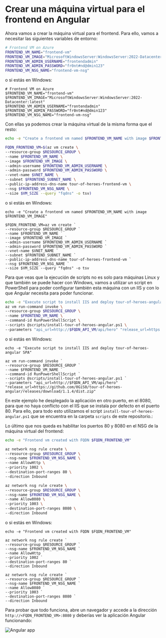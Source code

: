 # Crear una máquina virtual para el frontend en Angular
Ahora vamos a crear la máquina virtual para el frontend. Para ello, vamos a necesitar las siguientes variables de entorno:

```bash
# Frontend VM on Azure
FRONTEND_VM_NAME="frontend-vm"
FRONTEND_VM_IMAGE="MicrosoftWindowsServer:WindowsServer:2022-Datacenter:latest"
FRONTEND_VM_ADMIN_USERNAME="frontendadmin"
FRONTEND_VM_ADMIN_PASSWORD="fr0nt#nd@dmin123"
FRONTEND_VM_NSG_NAME="frontend-vm-nsg"
```

o si estás en Windows:

```pwsh
# Frontend VM on Azure
$FRONTEND_VM_NAME="frontend-vm"
$FRONTEND_VM_IMAGE="MicrosoftWindowsServer:WindowsServer:2022-Datacenter:latest"
$FRONTEND_VM_ADMIN_USERNAME="frontendadmin"
$FRONTEND_VM_ADMIN_PASSWORD="fr0nt#nd@dmin123"
$FRONTEND_VM_NSG_NAME="frontend-vm-nsg"
```

Con ellas ya podemos crear la máquina virtual de la misma forma que el resto:

```bash
echo -e "Create a frontend vm named $FRONTEND_VM_NAME with image $FRONTEND_VM_IMAGE"

FQDN_FRONTEND_VM=$(az vm create \
--resource-group $RESOURCE_GROUP \
--name $FRONTEND_VM_NAME \
--image $FRONTEND_VM_IMAGE \
--admin-username $FRONTEND_VM_ADMIN_USERNAME \
--admin-password $FRONTEND_VM_ADMIN_PASSWORD \
--vnet-name $VNET_NAME \
--subnet $FRONTEND_SUBNET_NAME \
--public-ip-address-dns-name tour-of-heroes-frontend-vm \
--nsg $FRONTEND_VM_NSG_NAME \
--size $VM_SIZE --query "fqdns" -o tsv)
```

o si estás en Windows:

```pwsh
echo -e "Create a frontend vm named $FRONTEND_VM_NAME with image $FRONTEND_VM_IMAGE"

$FQDN_FRONTEND_VM=az vm create `
--resource-group $RESOURCE_GROUP `
--name $FRONTEND_VM_NAME `
--image $FRONTEND_VM_IMAGE `
--admin-username $FRONTEND_VM_ADMIN_USERNAME `
--admin-password $FRONTEND_VM_ADMIN_PASSWORD `
--vnet-name $VNET_NAME `
--subnet $FRONTEND_SUBNET_NAME `
--public-ip-address-dns-name tour-of-heroes-frontend-vm `
--nsg $FRONTEND_VM_NSG_NAME `
--size $VM_SIZE --query "fqdns" -o tsv
```

Para que veas que la ejecución de scripts no es solo para máquinas Linux y que también se puede hacer con Windows, vamos a utilizar un script en PowerShell para poder configurar también esta máquina con un IIS y con lo que Angular necesita para poder funcionar.

```bash
echo -e "Execute script to install IIS and deploy tour-of-heroes-angular SPA"
az vm run-command invoke \
--resource-group $RESOURCE_GROUP \
--name $FRONTEND_VM_NAME \
--command-id RunPowerShellScript \
--scripts @scripts/install-tour-of-heroes-angular.ps1 \
--parameters "api_url=http://$FQDN_API_VM/api/hero" "release_url=https://github.com/0GiS0/tour-of-heroes-angular/releases/download/1.1.4/dist.zip"
```

o si estás en Windows:

```pwsh
echo -e "Execute script to install IIS and deploy tour-of-heroes-angular SPA"

az vm run-command invoke `
--resource-group $RESOURCE_GROUP `
--name $FRONTEND_VM_NAME `
--command-id RunPowerShellScript `
--scripts @scripts/install-tour-of-heroes-angular.ps1 `
--parameters "api_url=http://$FQDN_API_VM/api/hero" "release_url=https://github.com/0GiS0/tour-of-heroes-angular/releases/download/1.1.4/dist.zip"
```

En este ejemplo he desplegado la aplicación en otro puerto, en el 8080, para que no haya conflicto con el IIS que se instala por defecto en el puerto 80. Para ello, para todo esto utilizamos el script `install-tour-of-heroes-angular.ps1` que se encuentra en la carpeta `scripts` de este repositorio.:

Lo último que nos queda es habilitar los puertos 80 y 8080 en el NSG de la máquina virtual del frontend:

```bash
echo -e "Frontend vm created with FQDN $FQDN_FRONTEND_VM"

az network nsg rule create \
--resource-group $RESOURCE_GROUP \
--nsg-name $FRONTEND_VM_NSG_NAME \
--name AllowHttp \
--priority 1002 \
--destination-port-ranges 80 \
--direction Inbound

az network nsg rule create \
--resource-group $RESOURCE_GROUP \
--nsg-name $FRONTEND_VM_NSG_NAME \
--name Allow8080 \
--priority 1003 \
--destination-port-ranges 8080 \
--direction Inbound
```

o si estás en Windows:

```pwsh
echo -e "Frontend vm created with FQDN $FQDN_FRONTEND_VM"

az network nsg rule create `
--resource-group $RESOURCE_GROUP `
--nsg-name $FRONTEND_VM_NSG_NAME `
--name AllowHttp `
--priority 1002 `
--destination-port-ranges 80 `
--direction Inbound

az network nsg rule create `
--resource-group $RESOURCE_GROUP `
--nsg-name $FRONTEND_VM_NSG_NAME `
--name Allow8080 `
--priority 1003 `
--destination-port-ranges 8080 `
--direction Inbound
```

Para probar que todo funciona, abre un navegador y accede a la dirección `http://<FQDN_FRONTEND_VM>:8080` y deberías ver la aplicación Angular funcionando:

![Angular app](images/angular-app.png)